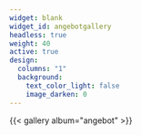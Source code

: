 ```yaml
---
widget: blank
widget_id: angebotgallery
headless: true
weight: 40
active: true
design:
  columns: "1"
  background:
    text_color_light: false
    image_darken: 0
---
```



{{< gallery album="angebot" >}}
